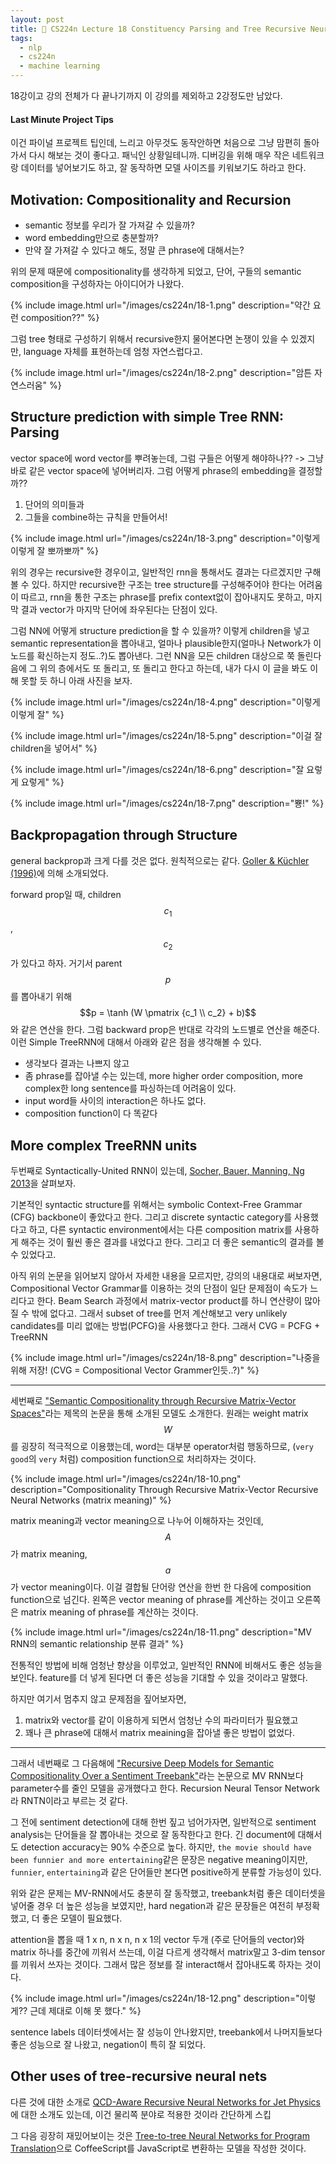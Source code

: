 ```yaml
---
layout: post
title: 📕 CS224n Lecture 18 Constituency Parsing and Tree Recursive Neural Networks
tags:
  - nlp
  - cs224n
  - machine learning
---
```


18강이고 강의 전체가 다 끝나기까지 이 강의를 제외하고 2강정도만 남았다.

#### Last Minute Project Tips

이건 파이널 프로젝트 팁인데, 느리고 아무것도 동작안하면 처음으로 그냥 맘편히 돌아가서 다시 해보는 것이 좋다고. 패닉인 상황일테니까. 디버깅을 위해 매우 작은 네트워크랑 데이터를 넣어보기도 하고, 잘 동작하면 모델 사이즈를 키워보기도 하라고 한다.

## Motivation: Compositionality and Recursion

* semantic 정보를 우리가 잘 가져갈 수 있을까?
* word embedding만으로 충분할까?
* 만약 잘 가져갈 수 있다고 해도, 정말 큰 phrase에 대해서는?

위의 문제 때문에 compositionality를 생각하게 되었고, 단어, 구들의 semantic composition을 구성하자는 아이디어가 나왔다.

{% include image.html url="/images/cs224n/18-1.png" description="약간 요런 composition??" %}

그럼 tree 형태로 구성하기 위해서 recursive한지 물어본다면 논쟁이 있을 수 있겠지만, language 자체를 표현하는데 엄청 자연스럽다고.

{% include image.html url="/images/cs224n/18-2.png" description="암튼 자연스러움" %}

## Structure prediction with simple Tree RNN: Parsing

vector space에 word vector를 뿌려놓는데, 그럼 구들은 어떻게 해야하나?? -> 그냥 바로 같은 vector space에 넣어버리자. 그럼 어떻게 phrase의 embedding을 결정할까??

1. 단어의 의미들과
2. 그들을 combine하는 규칙을 만들어서!

{% include image.html url="/images/cs224n/18-3.png" description="이렇게 이렇게 잘 뽀까뽀까" %}

위의 경우는 recursive한 경우이고, 일반적인 rnn을 통해서도 결과는 다르겠지만 구해볼 수 있다. 하지만 recursive한 구조는 tree structure를 구성해주어야 한다는 어려움이 따르고, rnn을 통한 구조는 phrase를 prefix context없이 잡아내지도 못하고, 마지막 결과 vector가 마지막 단어에 좌우된다는 단점이 있다.

그럼 NN에 어떻게 structure prediction을 할 수 있을까? 이렇게 children을 넣고 semantic representation을 뽑아내고, 얼마나 plausible한지(얼마나 Network가 이 노드를 확신하는지 정도..?)도 뽑아낸다. 그런 NN을 모든 children 대상으로 쭉 돌린다음에 그 위의 층에서도 또 돌리고, 또 돌리고 한다고 하는데, 내가 다시 이 글을 봐도 이해 못할 듯 하니 아래 사진을 보자.

{% include image.html url="/images/cs224n/18-4.png" description="이렇게 이렇게 잘" %}

{% include image.html url="/images/cs224n/18-5.png" description="이걸 잘 children을 넣어서" %}

{% include image.html url="/images/cs224n/18-6.png" description="잘 요렇게 요렇게" %}

{% include image.html url="/images/cs224n/18-7.png" description="뿅!" %}

## Backpropagation through Structure

general backprop과 크게 다를 것은 없다. 원칙적으로는 같다. [Goller & Küchler (1996)](https://www.semanticscholar.org/paper/Learning-task-dependent-distributed-representations-Goller-Kuchler/794e6ed81d21f1bf32a0fd3be05c44c1fa362688)에 의해 소개되었다.

forward prop일 때, children $$c_1$$, $$c_2$$가 있다고 하자. 거기서 parent $$p$$를 뽑아내기 위해 $$p = \tanh (W \pmatrix {c_1 \\ c_2} + b)$$와 같은 연산을 한다. 그럼 backward prop은 반대로 각각의 노드별로 연산을 해준다. 이런 Simple TreeRNN에 대해서 아래와 같은 점을 생각해볼 수 있다.

* 생각보다 결과는 나쁘지 않고
* 좀 phrase를 잡아낼 수는 있는데, more higher order composition, more complex한 long sentence를 파싱하는데 어려움이 있다.
* input word들 사이의 interaction은 하나도 없다.
* composition function이 다 똑같다

## More complex TreeRNN units

두번째로 Syntactically-United RNN이 있는데, [Socher, Bauer, Manning, Ng 2013](https://www.aclweb.org/anthology/P13-1045)을 살펴보자.

기본적인 syntactic structure를 위해서는 symbolic Context-Free Grammar (CFG) backbone이 좋았다고 한다. 그리고 discrete syntactic category를 사용했다고 하고, 다른 syntactic environment에서는 다른 composition matrix를 사용하게 해주는 것이 훨씬 좋은 결과를 내었다고 한다. 그리고 더 좋은 semantic의 결과를 볼 수 있었다고.

아직 위의 논문을 읽어보지 않아서 자세한 내용을 모르지만, 강의의 내용대로 써보자면, Compositional Vector Grammar를 이용하는 것의 단점이 일단 문제점이 속도가 느리다고 한다. Beam Search 과정에서 matrix-vector product를 하니 연산량이 많아질 수 밖에 없다고. 그래서 subset of tree를 먼저 계산해보고 very unlikely candidates를 미리 없애는 방법(PCFG)을 사용했다고 한다. 그래서 CVG = PCFG + TreeRNN

{% include image.html url="/images/cs224n/18-8.png" description="나중을 위해 저장! (CVG = Compositional Vector Grammer인듯..?)" %}

---

세번째로 ["Semantic Compositionality through Recursive Matrix-Vector Spaces"](https://ai.stanford.edu/~ang/papers/emnlp12-SemanticCompositionalityRecursiveMatrixVectorSpaces.pdf)라는 제목의 논문을 통해 소개된 모델도 소개한다. 원래는 weight matrix $$W$$를 굉장히 적극적으로 이용했는데, word는 대부분 operator처럼 행동하므로, (`very good`의 `very` 처럼) composition function으로 처리하자는 것이다.

{% include image.html url="/images/cs224n/18-10.png" description="Compositionality Through Recursive Matrix-Vector Recursive Neural Networks (matrix meaning)" %}

matrix meaning과 vector meaning으로 나누어 이해하자는 것인데, $$A$$가 matrix meaning, $$a$$가 vector meaning이다. 이걸 결합될 단어랑 연산을 한번 한 다음에 composition function으로 넘긴다. 왼쪽은 vector meaning of phrase를 계산하는 것이고 오른쪽은 matrix meaning of phrase를 계산하는 것이다.

{% include image.html url="/images/cs224n/18-11.png" description="MV RNN의 semantic relationship 분류 결과" %}

전통적인 방법에 비해 엄청난 향상을 이루었고, 일반적인 RNN에 비해서도 좋은 성능을 보인다. feature를 더 넣게 된다면 더 좋은 성능을 기대할 수 있을 것이라고 말했다.

하지만 여기서 멈추지 않고 문제점을 짚어보자면,

1. matrix와 vector를 같이 이용하게 되면서 엄청난 수의 파라미터가 필요했고
2. 꽤나 큰 phrase에 대해서 matrix meaining을 잡아낼 좋은 방법이 없었다.

---

그래서 네번째로 그 다음해에 ["Recursive Deep Models for Semantic Compositionality Over a Sentiment Treebank"](https://nlp.stanford.edu/~socherr/EMNLP2013_RNTN.pdf)라는 논문으로 MV RNN보다 parameter수를 줄인 모델을 공개했다고 한다. Recursion Neural Tensor Network라 RNTN이라고 부르는 것 같다.

그 전에 sentiment detection에 대해 한번 짚고 넘어가자면, 일반적으로 sentiment analysis는 단어들을 잘 뽑아내는 것으로 잘 동작한다고 한다. 긴 document에 대해서도 detection accuracy는 90% 수준으로 높다. 하지만, `the movie should have been funnier and more entertaining`같은 문장은 negative meaning이지만, `funnier`, `entertaining`과 같은 단어들만 본다면 positive하게 분류할 가능성이 있다.

위와 같은 문제는 MV-RNN에서도 충분히 잘 동작했고, treebank처럼 좋은 데이터셋을 넣어줄 경우 더 높은 성능을 보였지만, hard negation과 같은 문장들은 여전히 부정확했고, 더 좋은 모델이 필요했다.

attention을 뽑을 때 1 x n, n x n, n x 1의 vector 두개 (주로 단어들의 vector)와 matrix 하나를 중간에 끼워서 쓰는데, 이걸 다르게 생각해서 matrix말고 3-dim tensor를 끼워서 쓰자는 것이다. 그래서 많은 정보를 잘 interact해서 잡아내도록 하자는 것이다.

{% include image.html url="/images/cs224n/18-12.png" description="이렇게?? 근데 제대로 이해 못 했다." %}

sentence labels 데이터셋에서는 잘 성능이 안나왔지만, treebank에서 나머지들보다 좋은 성능으로 잘 나왔고, negation이 특히 잘 되었다.

## Other uses of tree-recursive neural nets

다른 것에 대한 소개로 [QCD-Aware Recursive Neural Networks for Jet Physics](https://arxiv.org/abs/1702.00748)에 대한 소개도 있는데, 이건 물리쪽 분야로 적용한 것이라 간단하게 스킵

그 다음 굉장히 재밌어보이는 것은 [Tree-to-tree Neural Networks for Program Translation](https://arxiv.org/abs/1802.03691)으로 CoffeeScript를 JavaScript로 변환하는 모델을 작성한 것이다.
